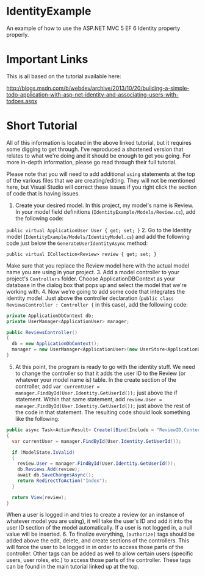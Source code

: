 IdentityExample
===============
An example of how to use the ASP.NET MVC 5 EF 6 Identity property properly.

Important Links
===============
This is all based on the tutorial available here:

http://blogs.msdn.com/b/webdev/archive/2013/10/20/building-a-simple-todo-application-with-asp-net-identity-and-associating-users-with-todoes.aspx

Short Tutorial
==============
All of this information is located in the above linked tutorial, but it requires some digging to get through. I've reproduced a shortened version that relates to what we're doing and it should be enough to get you going. For more in-depth information, please go read through their full tutorial.

Please note that you will need to add additional `using` statements at the top of the various files that we are creating/editing. They will not be mentioned here, but Visual Studio will correct these issues if you right click the section of code that is having issues.

1. Create your desired model. In this project, my model's name is Review. In your model field definitions (`IdentityExample/Models/Review.cs`), add the following code:

  `public virtual ApplicationUser User { get; set; }`
2. Go to the Identity model (`IdentityExample/Models/IdentityModel.cs`) and add the following code just below the `GenerateUserIdentityAsync` method:

  `public virtual ICollection<Review> review { get; set; }`
  
  Make sure that you replace the Review model here with the actual model name you are using in your project.
3. Add a model controller to your project's `Controllers` folder. Choose ApplicationDBContext as your database in the dialog box that pops up and select the model that we're working with.
4. Now we're going to add some code that integrates the identity model. Just above the controller declaration (`public class ReviewsController : Controller {` in this case), add the following code:
  ```cs
  private ApplicationDbContext db;
  private UserManager<ApplicationUser> manager;

  public ReviewsController()
  {
    db = new ApplicationDbContext();
    manager = new UserManager<ApplicationUser>(new UserStore<ApplicationUser>(db));
  }
  ```
5. At this point, the program is ready to go with the identity stuff. We need to change the controller so that it adds the user ID to the Review (or whatever your model name is) table. In the create section of the controller, add `var currentUser = manager.FindById(User.Identity.GetUserId());` just above the if statement. Within that same statement, add `review.User = manager.FindById(User.Identity.GetUserId());` just above the rest of the code in that statement. The resulting code should look something like the following:
  ```cs
  public async Task<ActionResult> Create([Bind(Include = "ReviewID,Content,ReviewDate,Score")] Review review)
  {
    var currentUser = manager.FindById(User.Identity.GetUserId());
  
    if (ModelState.IsValid)
    {
      review.User = manager.FindById(User.Identity.GetUserId());
      db.Reviews.Add(review);
      await db.SaveChangesAsync();
      return RedirectToAction("Index");
    }
  
    return View(review);
  }
  ```
When a user is logged in and tries to create a review (or an instance of whatever model you are using), it will take the user's ID and add it into the user ID section of the model automatically. If a user is not logged in, a null value will be inserted.
6. To finalize everything, `[authorize]` tags should be added above the edit, delete, and create sections of the controllers. This will force the user to be logged in in order to access those parts of the controller. Other tags can be added as well to allow certain users (specific users, user roles, etc.) to access those parts of the controller. These tags can be found in the main tutorial linked up at the top.
